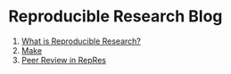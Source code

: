 # Reproducible Research Blog

1. [What is Reproducible
   Research?](https://github.com/mactavishediting/RepRes_Blog/blob/develop/what_is_reproducible_research.md)
1. [Make](https://github.com/mactavishediting/RepRes_Blog/blob/develop/make.md)
1. [Peer Review in RepRes](https://github.com/mactavishediting/RepRes_Blog/blob/develop/why_peer_review_in_reproducible_research.md)
